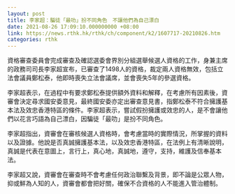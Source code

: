 ```yaml
---
layout: post
title: 李家超：騙徒「最叻」扮不同角色　不讓他們為自己漂白
date: 2021-08-26 17:09:10.000000000 +08:00
link: https://news.rthk.hk/rthk/ch/component/k2/1607717-20210826.htm
categories: rthk
---
```


資格審查委員會完成審查及確認選委會界別分組選舉候選人資格的工作，身兼主席的政務司司長李家超宣布，已審查了1498人的資格，裁定兩人資格無效，包括立法會議員鄭松泰，他即時喪失立法會議席，並會喪失5年的參選資格。

李家超表示，在過程中有要求鄭松泰提供額外資料和解釋，在考慮所有因素後，資審會決定尋求國安委意見，最終國安委亦定出審查意見書，指鄭松泰不符合擁護基本法及效忠香港特區的條件。李家超表示，嘗試假扮擁護或效忠的人，是不會讓他們以花言巧語為自己漂白，因騙徒「最叻」是扮不同角色。

李家超指出，資審會在審核候選人資格時，會考慮當時的實際情況，所掌握的資料以及證據。他說是否真誠擁護基本法，以及效忠香港特區，在法例上有清晰說明，真誠是代表在意圖上，言行上，真心地，真誠地，遵守，支持，維護及信奉基本法。

李家超又說，資審會在審查時不會考慮任何政治聯繫及背景，即不論是公眾人物，抑或鮮為人知的人，資審會都會把好關，確保不合資格的人不能進入管治體制。
